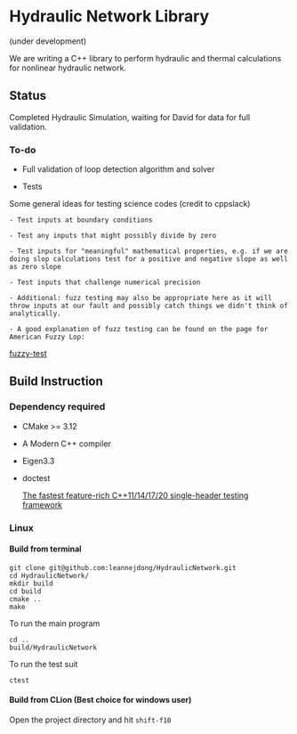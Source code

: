 # Hydraulic Network Library 
(under development)

We are writing a C++ library to perform hydraulic and thermal calculations for nonlinear hydraulic network.

<!---
## Completed:
  
* Parse CSV data into integer multidimensional arrays
      
```
1 -1 0 0 0 0 0 
0 1 -1 0 0 0 0 
0 1 0 -1 0 0 0 
0 0 0 1 0 -1 0 
0 0 0 0 0 1 -1 
0 0 0 0 -1 0 1 
0 0 0 -1 1 0 0 
```

* Derive incidence matrix
    
```
1 -1 0 0 0 0 0 
0 1 -1 0 0 0 0 
0 1 0 -1 0 0 0 
0 0 0 1 0 -1 0 
0 0 0 0 0 1 -1 
0 0 0 0 -1 0 1 
0 0 0 -1 1 0 0 
```

* There are 8760 sets of solutions for heat flows, with each contain 8 values. The first set of solutions is found as
```
57.5494,25.424,32.1254,13.9795,2.43297,-10.9734,13.6895
```
--->

## Status

Completed Hydraulic Simulation, waiting for David for data for full validation.

### To-do

* Full validation of loop detection algorithm and solver

* Tests

Some general ideas for testing science codes (credit to cppslack)

    - Test inputs at boundary conditions

    - Test any inputs that might possibly divide by zero

    - Test inputs for "meaningful" mathematical properties, e.g. if we are doing slop calculations test for a positive and negative slope as well as zero slope

    - Test inputs that challenge numerical precision

    - Additional: fuzz testing may also be appropriate here as it will throw inputs at our fault and possibly catch things we didn't think of analytically.

    - A good explanation of fuzz testing can be found on the page for American Fuzzy Lop:
[fuzzy-test](https://afl-1.readthedocs.io/en/latest/)


## Build Instruction

### Dependency required

- CMake >= 3.12
- A Modern C++ compiler
- Eigen3.3
- doctest

  [The fastest feature-rich C++11/14/17/20 single-header testing framework](https://raw.githubusercontent.com/onqtam/doctest/master/doctest/doctest.h)

### Linux

#### Build from terminal

```
git clone git@github.com:leannejdong/HydraulicNetwork.git
cd HydraulicNetwork/
mkdir build
cd build
cmake ..
make
```
To run the main program
```
cd ..
build/HydraulicNetwork
```
To run the test suit
```
ctest
```

#### Build from CLion (Best choice for windows user)

Open the project directory and hit `shift-f10`


